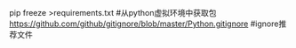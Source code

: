 pip freeze >requirements.txt #从python虚拟环境中获取包
https://github.com/github/gitignore/blob/master/Python.gitignore  #ignore推荐文件